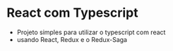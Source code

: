 # React com Typescript

- Projeto simples para utilizar o typescript com react
- usando React, Redux e o Redux-Saga 